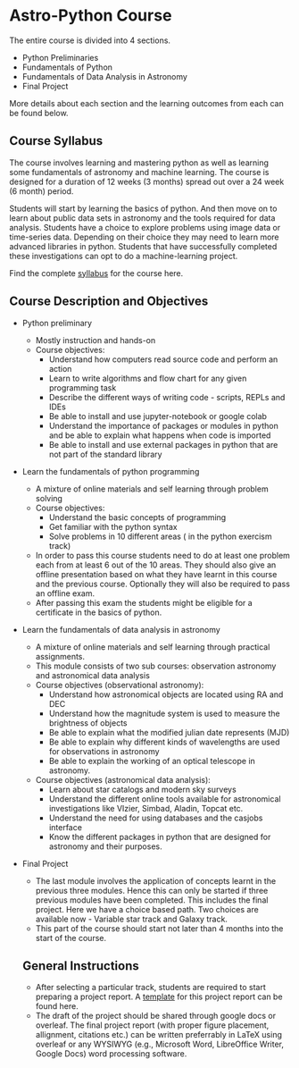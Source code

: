 # Astro-Python Course

The entire course is divided into 4 sections.
+ Python Preliminaries
+ Fundamentals of Python
+ Fundamentals of Data Analysis in Astronomy
+ Final Project

More details about each section and the learning outcomes from each can be found below.

## Course Syllabus
The course involves learning and mastering python as well as learning some fundamentals  of astronomy and machine learning. The course is designed for a duration of 12 weeks (3 months) spread out over a 24 week (6 month) period.

Students will start by learning the basics of python. And then move on to learn about public data sets in astronomy and the tools required for data analysis.
Students have a choice to explore problems using image data or time-series data. Depending on their choice they may need to learn more advanced libraries in python.
Students that have successfully completed these investigations can opt to do a machine-learning project.

Find the complete [syllabus](syllabus.md) for the course here.

## Course Description and Objectives
+ Python preliminary
	+ Mostly instruction and hands-on
	+ Course objectives:
		+ Understand how computers read source code and perform an action
		+ Learn to write algorithms and flow chart for any given programming task
		+ Describe the different ways of writing code - scripts, REPLs and IDEs
		+ Be able to install and use jupyter-notebook or google colab
		+ Understand the importance of packages or modules in python and be able to explain what happens when code is imported
		+ Be able to install and use external packages in python that are not part of  the standard library
+ Learn the fundamentals of python programming
	+ A mixture of online materials and self learning through problem solving
	+ Course objectives:
		+ Understand the basic concepts of programming
		+ Get familiar with the python syntax
		+ Solve problems in 10 different areas ( in the python exercism track)
	+ In order to pass this course students need to do at least one problem each from at least 6 out of the 10 areas. They should also give an offline presentation based on what they have learnt in this course and the previous course. Optionally they will also be required to pass an offline exam.
	+ After passing this exam the students might be eligible for a certificate in the basics of python.
+ Learn the fundamentals of data analysis in astronomy
	+ A mixture of online materials and self learning through practical assignments.
	+ This module consists of two sub courses: observation astronomy and astronomical data analysis
	+ Course objectives (observational astronomy):
		+ Understand how astronomical objects are located using RA and DEC
		+ Understand how the magnitude system is used to measure the brightness of objects
		+ Be able to explain what the modified julian date represents (MJD)
		+ Be able to explain why different kinds of wavelengths are used for observations in astronomy
		+ Be able to explain the working of an optical telescope in astronomy.
	+ Course objectives (astronomical data analysis):
		+ Learn about star catalogs and modern sky surveys
		+ Understand the different online tools available for astronomical investigations like VIzier, Simbad, Aladin, Topcat etc.
		+ Understand the need for using databases and the casjobs interface
		+ Know the different packages in python that are designed for astronomy and their purposes.
+ Final Project
	+ The last module involves the application of concepts learnt in the previous three modules. Hence this can only be started if three previous modules have been completed. This includes the final project. Here we have a choice based path. Two choices are available now - Variable star track and Galaxy track.
	+ This part of the course should start not later than 4 months into the start of the course.

	## General Instructions

	+ After selecting a particular track, students are required to start preparing a project report. A [template](template.md) for this project report can be found here.
	+ The draft of the project  should be shared through google docs or overleaf. The final project report (with proper figure placement, allignment, citations etc.) can be written preferrably in LaTeX using overleaf or any WYSIWYG (e.g., Microsoft Word, LibreOffice Writer, Google Docs) word processing software.
